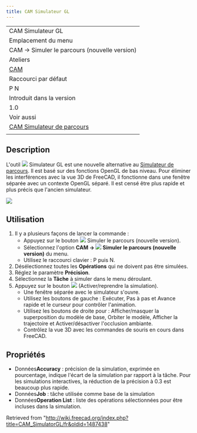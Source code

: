 ```yaml
---
title: CAM Simulateur GL
---
```

|  |
| --- |
| CAM Simulateur GL |
| Emplacement du menu |
| CAM → Simuler le parcours (nouvelle version) |
| Ateliers |
| [CAM](/CAM_Workbench/fr "CAM Workbench/fr") |
| Raccourci par défaut |
| P N |
| Introduit dans la version |
| 1.0 |
| Voir aussi |
| [CAM Simulateur de parcours](/CAM_Simulator/fr "CAM Simulator/fr") |
|  |

## Description

L'outil ![](/images/CAM_SimulatorGL.svg) Simulateur GL est une nouvelle alternative au [Simulateur de parcours](/CAM_Simulator/fr "CAM Simulator/fr"). Il est basé sur des fonctions OpenGL de bas niveau. Pour éliminer les interférences avec la vue 3D de FreeCAD, il fonctionne dans une fenêtre séparée avec un contexte OpenGL séparé. Il est censé être plus rapide et plus précis que l'ancien simulateur.

![](/images/CAM_new_simulator.PNG)

## Utilisation

1. Il y a plusieurs façons de lancer la commande :
   * Appuyez sur le bouton ![](/images/CAM_SimulatorGL.svg) Simuler le parcours (nouvelle version).
   * Sélectionnez l'option **CAM → ![](/images/CAM_Simulator.svg) Simuler le parcours (nouvelle version)** du menu.
   * Utilisez le raccourci clavier : P puis N.
2. Désélectionnez toutes les **Opérations** qui ne doivent pas être simulées.
3. Réglez le paramètre **Précision**.
4. Sélectionnez la **Tâche** à simuler dans le menu déroulant.
5. Appuyez sur le bouton ![](/images/CAM_BPlay.svg) (Activer/reprendre la simulation).
   * Une fenêtre séparée avec le simulateur s'ouvre.
   * Utilisez les boutons de gauche : Exécuter, Pas à pas et Avance rapide et le curseur pour contrôler l'animation.
   * Utilisez les boutons de droite pour : Afficher/masquer la superposition du modèle de base, Orbiter le modèle, Afficher la trajectoire et Activer/désactiver l'occlusion ambiante.
   * Contrôlez la vue 3D avec les commandes de souris en cours dans FreeCAD.

## Propriétés

* Données**Accuracy** : précision de la simulation, exprimée en pourcentage, indique l'écart de la simulation par rapport à la tâche. Pour les simulations interactives, la réduction de la précision à 0.3 est beaucoup plus rapide.
* Données**Job** : tâche utilisée comme base de la simulation
* Données**Operation List** : liste des opérations sélectionnées pour être incluses dans la simulation.

Retrieved from "<http://wiki.freecad.org/index.php?title=CAM_SimulatorGL/fr&oldid=1487438>"